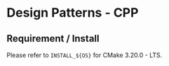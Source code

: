 # Design Patterns - CPP

## Requirement / Install

Please refer to `INSTALL_${OS}` for CMake 3.20.0 - LTS.

